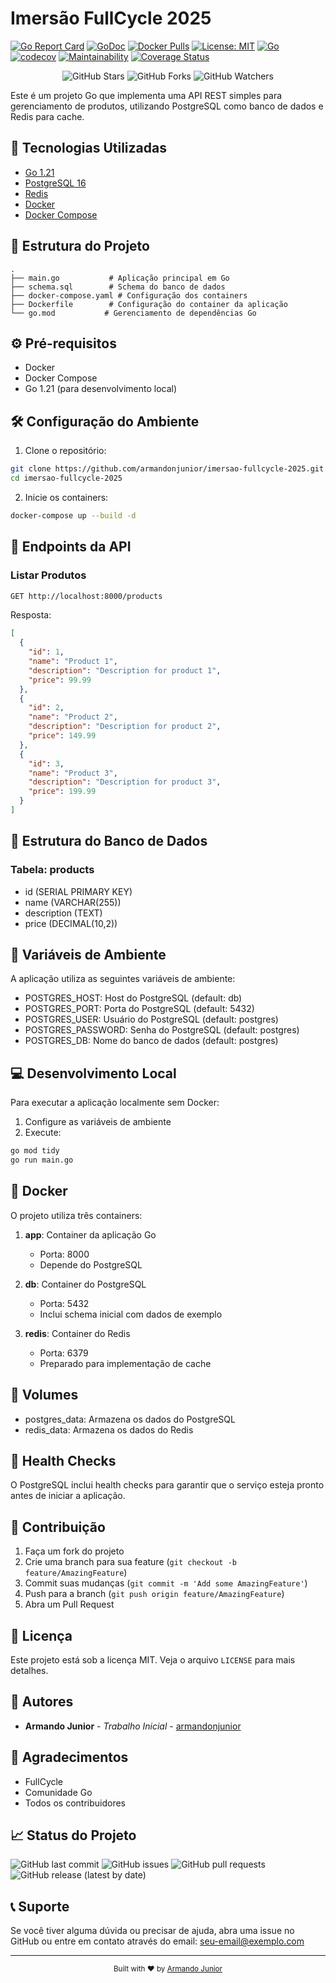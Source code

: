 # Imersão FullCycle 2025

[![Go Report Card](https://goreportcard.com/badge/github.com/armandonjunior/imersao-fullcycle-2025)](https://goreportcard.com/report/github.com/armandonjunior/imersao-fullcycle-2025)
[![GoDoc](https://godoc.org/github.com/armandonjunior/imersao-fullcycle-2025?status.svg)](https://godoc.org/github.com/armandonjunior/imersao-fullcycle-2025)
[![Docker Pulls](https://img.shields.io/docker/pulls/armandonjunior/imersao-fullcycle-2025)](https://hub.docker.com/r/armandonjunior/imersao-fullcycle-2025)
[![License: MIT](https://img.shields.io/badge/License-MIT-yellow.svg)](https://opensource.org/licenses/MIT)
[![Go](https://github.com/armandonjunior/imersao-fullcycle-2025/actions/workflows/go.yml/badge.svg)](https://github.com/armandonjunior/imersao-fullcycle-2025/actions/workflows/go.yml)
[![codecov](https://codecov.io/gh/armandonjunior/imersao-fullcycle-2025/branch/main/graph/badge.svg)](https://codecov.io/gh/armandonjunior/imersao-fullcycle-2025)
[![Maintainability](https://api.codeclimate.com/v1/badges/your-repo-id/maintainability)](https://codeclimate.com/github/armandonjunior/imersao-fullcycle-2025/maintainability)
[![Coverage Status](https://coveralls.io/repos/github/armandonjunior/imersao-fullcycle-2025/badge.svg?branch=main)](https://coveralls.io/github/armandonjunior/imersao-fullcycle-2025?branch=main)

<div align="center">
  <img src="https://img.shields.io/github/stars/armandonjunior/imersao-fullcycle-2025?style=social" alt="GitHub Stars">
  <img src="https://img.shields.io/github/forks/armandonjunior/imersao-fullcycle-2025?style=social" alt="GitHub Forks">
  <img src="https://img.shields.io/github/watchers/armandonjunior/imersao-fullcycle-2025?style=social" alt="GitHub Watchers">
</div>

Este é um projeto Go que implementa uma API REST simples para gerenciamento de produtos, utilizando PostgreSQL como banco de dados e Redis para cache.

## 🚀 Tecnologias Utilizadas

- [Go 1.21](https://golang.org/)
- [PostgreSQL 16](https://www.postgresql.org/)
- [Redis](https://redis.io/)
- [Docker](https://www.docker.com/)
- [Docker Compose](https://docs.docker.com/compose/)

## 📁 Estrutura do Projeto

```
.
├── main.go           # Aplicação principal em Go
├── schema.sql        # Schema do banco de dados
├── docker-compose.yaml # Configuração dos containers
├── Dockerfile        # Configuração do container da aplicação
└── go.mod           # Gerenciamento de dependências Go
```

## ⚙️ Pré-requisitos

- Docker
- Docker Compose
- Go 1.21 (para desenvolvimento local)

## 🛠️ Configuração do Ambiente

1. Clone o repositório:
```bash
git clone https://github.com/armandonjunior/imersao-fullcycle-2025.git
cd imersao-fullcycle-2025
```

2. Inicie os containers:
```bash
docker-compose up --build -d
```

## 🔌 Endpoints da API

### Listar Produtos
```bash
GET http://localhost:8000/products
```

Resposta:
```json
[
  {
    "id": 1,
    "name": "Product 1",
    "description": "Description for product 1",
    "price": 99.99
  },
  {
    "id": 2,
    "name": "Product 2",
    "description": "Description for product 2",
    "price": 149.99
  },
  {
    "id": 3,
    "name": "Product 3",
    "description": "Description for product 3",
    "price": 199.99
  }
]
```

## 💾 Estrutura do Banco de Dados

### Tabela: products
- id (SERIAL PRIMARY KEY)
- name (VARCHAR(255))
- description (TEXT)
- price (DECIMAL(10,2))

## 🔐 Variáveis de Ambiente

A aplicação utiliza as seguintes variáveis de ambiente:

- POSTGRES_HOST: Host do PostgreSQL (default: db)
- POSTGRES_PORT: Porta do PostgreSQL (default: 5432)
- POSTGRES_USER: Usuário do PostgreSQL (default: postgres)
- POSTGRES_PASSWORD: Senha do PostgreSQL (default: postgres)
- POSTGRES_DB: Nome do banco de dados (default: postgres)

## 💻 Desenvolvimento Local

Para executar a aplicação localmente sem Docker:

1. Configure as variáveis de ambiente
2. Execute:
```bash
go mod tidy
go run main.go
```

## 🐳 Docker

O projeto utiliza três containers:

1. **app**: Container da aplicação Go
   - Porta: 8000
   - Depende do PostgreSQL

2. **db**: Container do PostgreSQL
   - Porta: 5432
   - Inclui schema inicial com dados de exemplo

3. **redis**: Container do Redis
   - Porta: 6379
   - Preparado para implementação de cache

## 💾 Volumes

- postgres_data: Armazena os dados do PostgreSQL
- redis_data: Armazena os dados do Redis

## 🏥 Health Checks

O PostgreSQL inclui health checks para garantir que o serviço esteja pronto antes de iniciar a aplicação.

## 🤝 Contribuição

1. Faça um fork do projeto
2. Crie uma branch para sua feature (`git checkout -b feature/AmazingFeature`)
3. Commit suas mudanças (`git commit -m 'Add some AmazingFeature'`)
4. Push para a branch (`git push origin feature/AmazingFeature`)
5. Abra um Pull Request

## 📝 Licença

Este projeto está sob a licença MIT. Veja o arquivo `LICENSE` para mais detalhes.

## 👥 Autores

- **Armando Junior** - *Trabalho Inicial* - [armandonjunior](https://github.com/armandonjunior)

## 🙏 Agradecimentos

- FullCycle
- Comunidade Go
- Todos os contribuidores

## 📈 Status do Projeto

![GitHub last commit](https://img.shields.io/github/last-commit/armandonjunior/imersao-fullcycle-2025)
![GitHub issues](https://img.shields.io/github/issues/armandonjunior/imersao-fullcycle-2025)
![GitHub pull requests](https://img.shields.io/github/issues-pr/armandonjunior/imersao-fullcycle-2025)
![GitHub release (latest by date)](https://img.shields.io/github/v/release/armandonjunior/imersao-fullcycle-2025)

## 📞 Suporte

Se você tiver alguma dúvida ou precisar de ajuda, abra uma issue no GitHub ou entre em contato através do email: seu-email@exemplo.com

---
<div align="center">
  <sub>Built with ❤️ by <a href="https://github.com/armandonjunior">Armando Junior</a></sub>
</div>

